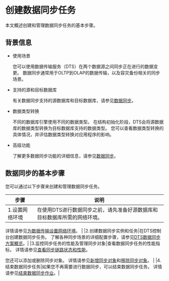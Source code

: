 # 创建数据同步任务

本文概述创建和管理数据同步任务的基本步骤。

## 背景信息

-   使用场景

    您可以使用数据传输服务（DTS）在两个数据源之间同步正在进行的数据变更。 数据同步通常用于OLTP到OLAP的数据传输，以及容灾备份相关的同步场景。

-   支持的源和目标数据库

    有关数据同步支持的源数据库和目标数据库，请参见[数据同步](/intl.zh-CN/产品简介/支持的源和目标数据库.md)。

-   数据类型转换

    不同的数据库引擎使用不同的数据类型。 在结构初始化阶段，DTS会将源数据库的数据类型转换为目标数据库支持的数据类型。 您可以查看数据类型转换的具体情况，并评估数据类型转换对应用程序的影响。

-   高级功能

    了解更多数据同步功能的详细信息，请参见[数据同步](/intl.zh-CN/传输方式/数据同步.md)。


## 数据同步的基本步骤

您可以通过以下步骤来创建和管理数据同步任务。

|步骤|说明|
|--|--|
|1.设置网络环境|在使用DTS进行数据同步之前，请先准备好源数据库和目标数据库所需的网络环境。

详情请参见[为数据传输设置网络环境](/intl.zh-CN/网络设置/为数据传输设置网络环境.md)。 |
|2.创建数据同步实例和任务|在DTS控制台创建数据同步任务。 了解各种同步场景的详细配置步骤，请参见[DTS数据同步方案概览](/intl.zh-CN/数据同步/DTS数据同步方案概览.md)。|
|3.监控同步任务的性能及管理同步对象|查看数据同步任务的性能指标。 详情请参见[查看同步链路状态和性能](/intl.zh-CN/数据同步/同步作业管理/查看同步链路状态和性能.md)。

您还可以添加或删除同步对象。 详情请参见[新增同步对象](/intl.zh-CN/数据同步/同步作业管理/新增同步对象.md)和[移除同步对象](/intl.zh-CN/数据同步/同步作业管理/移除同步对象.md)。 |
|4.结束数据同步任务|如果您不再需要进行数据同步，可以结束数据同步任务。 详情请参见[结束数据同步作业](/intl.zh-CN/数据同步/同步作业管理/结束数据同步作业.md)。|

